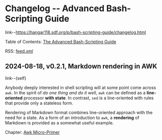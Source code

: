# Changelog -- Advanced Bash-Scripting Guide

link--https://hangar118.sdf.org/p/bash-scripting-guide/changelog.html

Table of Contents: [The Advanced Bash-Scripting
Guide](https://hangar118.sdf.org/p/bash-scripting-guide/)

RSS: [feed.xml](https://hangar118.sdf.org/p/bash-scripting-guide/feed.xml)


## 2024-08-18, v0.2.1, Markdown rendering in AWK

link--(self)

Anybody deeply interested in shell scripting will at some point come
across `awk`. In the spirit of *do one thing and do it well*, `awk`
can be defined as a **line-oriented** processor **with state**. In
contrast, `sed` is a line-oriented with rules that provide only a
stateless form.

Rendering of Markdown format combines line-oriented approach with the
need for a state. As a form of an introduction to `awk`, a
**rendering** of Markdown is provided as a somewhat useful example.

Chapter: [Awk Micro-Primer](https://hangar118.sdf.org/p/bash-scripting-guide/awk_micro_primer.html)
